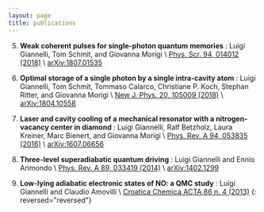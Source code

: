 ```yaml
---
layout: page
title: publications
---
```


5. **Weak coherent pulses for single-photon quantum memories**
:   Luigi Giannelli, Tom Schmit, and Giovanna Morigi \\
    [Phys. Scr. 94, 014012 (2018)](https://iopscience.iop.org/article/10.1088/1402-4896/aaee36/meta) \\
    [arXiv:1807.01535](https://arxiv.org/abs/1807.01535)
           
4. **Optimal storage of a single photon by a single intra-cavity atom**
:   Luigi Giannelli, Tom Schmit, Tommaso Calarco, Christiane P. Koch, Stephan Ritter, and Giovanna Morigi \\
    [New J. Phys. 20, 105009 (2018)](https://iopscience.iop.org/article/10.1088/1367-2630/aae725/meta) \\
    [arXiv:1804.10558](https://arxiv.org/abs/1804.10558)
           
3. **Laser and cavity cooling of a mechanical resonator with a nitrogen-vacancy center in diamond**
:   Luigi Giannelli, Ralf Betzholz, Laura Kreiner, Marc Bienert, and Giovanna Morigi \\
    [Phys. Rev. A 94, 053835 (2016)](https://journals.aps.org/pra/abstract/10.1103/PhysRevA.94.053835) \\
    [arXiv:1607.06656](https://arxiv.org/abs/1607.06656)
          
2. **Three-level superadiabatic quantum driving**
:   Luigi Giannelli and Ennio Arimondo \\
    [Phys. Rev. A 89, 033419 (2014)](https://journals.aps.org/pra/abstract/10.1103/PhysRevA.89.033419) \\
    [arXiv:1402.1299](https://arxiv.org/abs/1402.1299)
  
1. **Low-lying adiabatic electronic states of NO: a QMC study**
:   Luigi Giannelli and Claudio Amovilli \\
    [Croatica Chemica ACTA 86 n. 4 (2013)](https://hrcak.srce.hr/112783)
{: reversed="reversed"}
